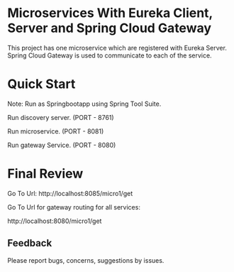 # Microservices With Eureka Client, Server and Spring Cloud Gateway

This project has one microservice which are registered with Eureka Server. Spring Cloud Gateway is used to communicate to each of the service.


# Quick Start
Note: Run as Springbootapp using Spring Tool Suite.

Run discovery server. (PORT - 8761)

Run microservice. (PORT - 8081)

Run gateway Service. (PORT - 8080)

# Final Review

Go To Url: http://localhost:8085/micro1/get

Go To Url for gateway routing for all services:

http://localhost:8080/micro1/get

## Feedback

Please report bugs, concerns, suggestions by issues.
